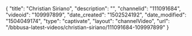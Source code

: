 {
    "title": "Christian Siriano",
    "description": "",
    "channelid": "111091684",
    "videoid": "109997899",
    "date_created": "1502524192",
    "date_modified": "1504049174",
    "type": "captivate",
    "layout": "channelVideo",
    "url": "\/bbbusa-latest-videos\/christian-siriano\/111091684-109997899"
}